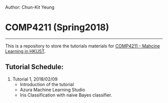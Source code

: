 Author: Chun-Kit Yeung

# COMP4211 (Spring2018)
---
This is a repository to store the tutorials materials for [COMP4211 - Mahcine Learning in HKUST](https://course.cse.ust.hk/comp4211/).

**Tutorial Schedule**:
---
1. Tutorial 1, 2018/02/09
    + Introduction of the tutorial
    + Azura Machine Learning Studio
    + Iris Classification with naive Bayes classifier.
    

